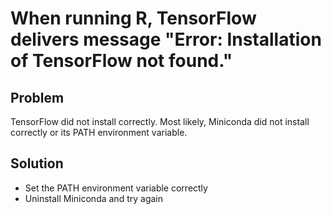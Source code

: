 # When running R, TensorFlow delivers message "Error: Installation of TensorFlow not found."

## Problem
TensorFlow did not install correctly.  Most likely, Miniconda did not install correctly or its PATH environment variable.

## Solution
* Set the PATH environment variable correctly
* Uninstall Miniconda and try again
